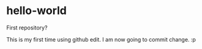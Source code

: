 # hello-world
First repository?

This is my first time using github edit. I am now going to commit change. :p
